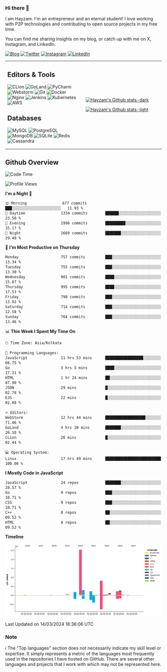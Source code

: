 ### Hi there 👋

I am Hayzam. I'm an entrepreneur and an eternal student! I love working with P2P technologies and contributing to open source projects in my free time.

You can find me sharing insights on my blog, or catch up with me on X, Instagram, and LinkedIn.

[![Blog](https://img.shields.io/badge/Blog-%2312100E.svg?&style=for-the-badge&logo=medium&logoColor=white)](https://hayzam.com)
[![Twitter](https://img.shields.io/badge/Twitter-%231DA1F2.svg?&style=for-the-badge&logo=X&logoColor=white)](https://twitter.com/hayzam_js)
[![Instagram](https://img.shields.io/badge/Instagram-%23E4405F.svg?&style=for-the-badge&logo=instagram&logoColor=white)](https://instagram.com/hayzam.ts)
[![LinkedIn](https://img.shields.io/badge/LinkedIn-%230077B5.svg?&style=for-the-badge&logo=linkedin&logoColor=white)](https://www.linkedin.com/in/hayzam-s-2b9b95139/)

<table width="100%">
<tr>
<td width="50%">

## Editors & Tools

![CLion](https://img.shields.io/badge/-CLion-000000?style=flat&logo=CLion)
![GoLand](https://img.shields.io/badge/-GoLand-000000?style=flat&logo=Goland)
![PyCharm](https://img.shields.io/badge/-PyCharm-000000?style=flat&logo=PyCharm)
![Webstorm](https://img.shields.io/badge/-WebStorm-000000?style=flat&logo=WebStorm)
![Git](https://img.shields.io/badge/-Git-000000?style=flat&logo=git)
![Docker](https://img.shields.io/badge/-Docker-000000?style=flat&logo=docker)
![Nginx](https://img.shields.io/badge/-Nginx-000000?style=flat&logo=nginx)
![Jenkins](https://img.shields.io/badge/-Jenkins-000000?style=flat&logo=jenkins)
![Kubernetes](https://img.shields.io/badge/-Kubernetes-000000?style=flat&logo=kubernetes)
![AWS](https://img.shields.io/badge/-AWS-000000?style=flat&logo=amazon-aws)

## Databases

![MySQL](https://img.shields.io/badge/-MySQL-000000?style=flat&logo=mysql)
![PostgreSQL](https://img.shields.io/badge/-PostgreSQL-000000?style=flat&logo=postgresql)
![MongoDB](https://img.shields.io/badge/-MongoDB-000000?style=flat&logo=mongodb)
![SQLite](https://img.shields.io/badge/-SQLite-000000?style=flat&logo=sqlite)
![Redis](https://img.shields.io/badge/-Redis-000000?style=flat&logo=redis)
![Cassandra](https://img.shields.io/badge/-Cassandra-000000?style=flat&logo=apache-cassandra)
</div>

<td width="50%">
 
[![Hayzam's Github stats-dark](https://github-readme-stats.vercel.app/api?username=hayzamjs&show_icons=true&theme=dark#gh-dark-mode-only)](https://github.com/anuraghazra/github-readme-stats#gh-dark-mode-only)
 
[![Hayzam's Github stats-light](https://github-readme-stats.vercel.app/api?username=hayzamjs&show_icons=true&theme=default#gh-light-mode-only)](https://github.com/anuraghazra/github-readme-stats#gh-light-mode-only)

</td>
</tr>
</table>
 
## Github Overview


<!--START_SECTION:waka-->
![Code Time](http://img.shields.io/badge/Code%20Time-658%20hrs%2023%20mins-blue)

![Profile Views](http://img.shields.io/badge/Profile%20Views-0-blue)

**I'm a Night 🦉** 

```text
🌞 Morning                677 commits         ███░░░░░░░░░░░░░░░░░░░░░░   11.93 % 
🌆 Daytime                1334 commits        ██████░░░░░░░░░░░░░░░░░░░   23.50 % 
🌃 Evening                1996 commits        █████████░░░░░░░░░░░░░░░░   35.17 % 
🌙 Night                  1669 commits        ███████░░░░░░░░░░░░░░░░░░   29.40 % 
```
📅 **I'm Most Productive on Thursday** 

```text
Monday                   757 commits         ███░░░░░░░░░░░░░░░░░░░░░░   13.34 % 
Tuesday                  755 commits         ███░░░░░░░░░░░░░░░░░░░░░░   13.30 % 
Wednesday                901 commits         ████░░░░░░░░░░░░░░░░░░░░░   15.87 % 
Thursday                 995 commits         ████░░░░░░░░░░░░░░░░░░░░░   17.53 % 
Friday                   790 commits         ███░░░░░░░░░░░░░░░░░░░░░░   13.92 % 
Saturday                 714 commits         ███░░░░░░░░░░░░░░░░░░░░░░   12.58 % 
Sunday                   764 commits         ███░░░░░░░░░░░░░░░░░░░░░░   13.46 % 
```


📊 **This Week I Spent My Time On** 

```text
🕑︎ Time Zone: Asia/Kolkata

💬 Programming Languages: 
JavaScript               11 hrs 53 mins      █████████████████░░░░░░░░   66.75 % 
Go                       3 hrs 5 mins        ████░░░░░░░░░░░░░░░░░░░░░   17.31 % 
HTML                     1 hr 24 mins        ██░░░░░░░░░░░░░░░░░░░░░░░   07.90 % 
JSON                     29 mins             █░░░░░░░░░░░░░░░░░░░░░░░░   02.78 % 
EJS                      22 mins             █░░░░░░░░░░░░░░░░░░░░░░░░   02.08 % 

🔥 Editors: 
WebStorm                 12 hrs 44 mins      ██████████████████░░░░░░░   71.46 % 
GoLand                   4 hrs 39 mins       ███████░░░░░░░░░░░░░░░░░░   26.10 % 
CLion                    26 mins             █░░░░░░░░░░░░░░░░░░░░░░░░   02.44 % 

💻 Operating System: 
Linux                    17 hrs 49 mins      █████████████████████████   100.00 % 
```

**I Mostly Code in JavaScript** 

```text
JavaScript               24 repos            ███████░░░░░░░░░░░░░░░░░░   28.57 % 
Go                       9 repos             ███░░░░░░░░░░░░░░░░░░░░░░   10.71 % 
CSS                      9 repos             ███░░░░░░░░░░░░░░░░░░░░░░   10.71 % 
C++                      8 repos             ██░░░░░░░░░░░░░░░░░░░░░░░   09.52 % 
HTML                     8 repos             ██░░░░░░░░░░░░░░░░░░░░░░░   09.52 % 
```



**Timeline**

![Lines of Code chart](https://raw.githubusercontent.com/hayzamjs/hayzamjs/main/assets/bar_graph.png)


 Last Updated on 14/03/2024 18:36:06 UTC
<!--END_SECTION:waka-->


### Note 

:information_source: The "Top languages" section does not necessarily indicate my skill level or expertise. It simply represents a metric of the languages most frequently used in the repositories I have hosted on GitHub. There are several other languages and projects that I work with which may not be represented here. 

